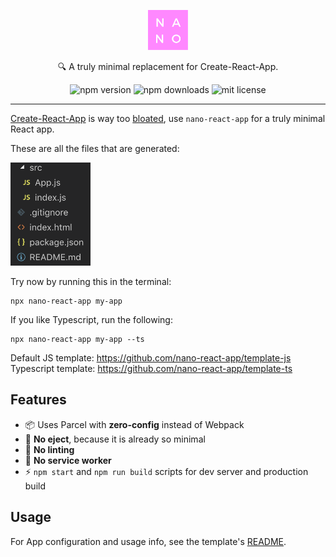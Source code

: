 <p align="center">
  <img alt="nano logo" src="./static/logo.png" width="64">
</p>
<p align="center">
  🔍 A truly minimal replacement for Create-React-App.
</p>

<p align="center">
  <img alt="npm version" src="https://badgen.net/npm/v/nano-react-app">
  <img alt="npm downloads" src="https://badgen.net/npm/dt/nano-react-app">
  <img alt="mit license" src="https://badgen.net/npm/license/nano-react-app">
</p>

---

[Create-React-App](https://github.com/facebook/create-react-app) is way too [bloated](https://medium.com/hackernoon/create-react-app-is-way-too-bloated-5db07c3511), use `nano-react-app` for a truly minimal React app.

These are all the files that are generated:

<img alt="file structure" src="./static/files.png" width="128">

Try now by running this in the terminal:

```
npx nano-react-app my-app
```

If you like Typescript, run the following:

```
npx nano-react-app my-app --ts
```

Default JS template: https://github.com/nano-react-app/template-js
Typescript template: https://github.com/nano-react-app/template-ts

## Features

- 📦 Uses Parcel with **zero-config** instead of Webpack
- 🚫 **No eject**, because it is already so minimal
- 🚫 **No linting**
- 🚫 **No service worker**
- ⚡ `npm start` and `npm run build` scripts for dev server and production build

## Usage

For App configuration and usage info, see the template's [README](https://github.com/nano-react-app/template-js).
